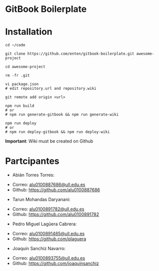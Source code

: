 # GitBook Boilerplate

# Installation

```shell
cd ~/code

git clone https://github.com/enten/gitbook-boilerplate.git awesome-project

cd awesome-project

rm -fr .git

vi package.json
# edit repository.url and repository.wiki

git remote add origin <url>

npm run build
# or
# npm run generate-gitbook && npm run generate-wiki

npm run deploy
# or
# npm run deploy-gitbook && npm run deploy-wiki
```
__Important__: Wiki must be created on Github

# Partcipantes
- Abián Torres Torres:
 * Correo: alu0100887686@ull.edu.es
 * Github: https://github.com/alu0100887686
- Tarun Mohandas Daryanani:
 * Correo: alu0100891782@ull.edu.es
 * Github: https://github.com/alu0100891782
- Pedro Miguel Lagüera Cabrera:
 * Correo: alu0100891485@ull.edu.es
 * Github: https://github.com/plaguera
 - Joaquín Sanchiz Navarro:
 * Correo: alu0100893755@ull.edu.es
 * Github: https://github.com/joaquinsanchiz
